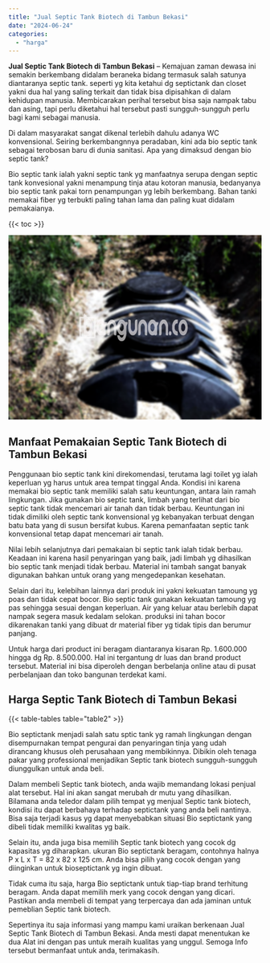 ```yaml
---
title: "Jual Septic Tank Biotech di Tambun Bekasi"
date: "2024-06-24"
categories: 
  - "harga"
---
```


**Jual Septic Tank Biotech di Tambun Bekasi** – Kemajuan zaman dewasa ini semakin berkembang didalam beraneka bidang termasuk salah satunya diantaranya septic tank. seperti yg kita ketahui dg septictank dan closet yakni dua hal yang saling terkait dan tidak bisa dipisahkan di dalam kehidupan manusia. Membicarakan perihal tersebut bisa saja nampak tabu dan asing, tapi perlu diketahui hal tersebut pasti sungguh-sungguh perlu bagi kami sebagai manusia.

Di dalam masyarakat sangat dikenal terlebih dahulu adanya WC konvensional. Seiring berkembangnnya peradaban, kini ada bio septic tank sebagai terobosan baru di dunia sanitasi. Apa yang dimaksud dengan bio septic tank?

Bio septic tank ialah yakni septic tank yg manfaatnya serupa dengan septic tank konvesional yakni menampung tinja atau kotoran manusia, bedanyanya bio septic tank pakai torn penampungan yg lebih berkembang. Bahan tanki memakai fiber yg terbukti paling tahan lama dan paling kuat didalam pemakaianya.

{{< toc >}}

![Jual Septic Tank Biotech di Tambun Bekasi](/images/jual-bio-septictank-41.png)

## Manfaat Pemakaian Septic Tank Biotech di Tambun Bekasi

Penggunaan bio septic tank kini direkomendasi, terutama lagi toilet yg ialah keperluan yg harus untuk area tempat tinggal Anda. Kondisi ini karena memakai bio septic tank memiliki salah satu keuntungan, antara lain ramah lingkungan. Jika gunakan bio septic tank, limbah yang terlihat dari bio septic tank tidak mencemari air tanah dan tidak berbau. Keuntungan ini tidak dimiliki oleh septic tank konvensional yg kebanyakan terbuat dengan batu bata yang di susun bersifat kubus. Karena pemanfaatan septic tank konvensional tetap dapat mencemari air tanah.

Nilai lebih selanjutnya dari pemakaian bi septic tank ialah tidak berbau. Keadaan ini karena hasil penyaringan yang baik, jadi limbah yg dihasilkan bio septic tank menjadi tidak berbau. Material ini tambah sangat banyak digunakan bahkan untuk orang yang mengedepankan kesehatan.

Selain dari itu, kelebihan lainnya dari produk ini yakni kekuatan tamoung yg poas dan tidak cepat bocor. Bio septic tank gunakan kekuatan tamoung yg pas sehingga sesuai dengan keperluan. Air yang keluar atau berlebih dapat nampak segera masuk kedalam selokan. produksi ini tahan bocor dikarenakan tanki yang dibuat dr material fiber yg tidak tipis dan berumur panjang.

Untuk harga dari product ini beragam diantaranya kisaran Rp. 1.600.000 hingga dg Rp. 8.500.000. Hal ini tergantung dr luas dan brand product tersebut. Material ini bisa diperoleh dengan berbelanja online atau di pusat perbelanjaan dan toko bangunan terdekat kami.

## Harga Septic Tank Biotech di Tambun Bekasi

{{< table-tables table="table2" >}}

Bio septictank menjadi salah satu sptic tank yg ramah lingkungan dengan disempurnakan tempat pengurai dan penyaringan tinja yang udah dirancang khusus oleh perusahaan yang membikinnya. Dibikin oleh tenaga pakar yang professional menjadikan Septic tank biotech sungguh-sungguh diunggulkan untuk anda beli.

Dalam membeli Septic tank biotech, anda wajib memandang lokasi penjual alat tersebut. Hal ini akan sangat merubah dr mutu yang dihasilkan. Bilamana anda teledor dalam pilih tempat yg menjual Septic tank biotech, kondisi itu dapat berbahaya terhadap septictank yang anda beli nantinya. Bisa saja terjadi kasus yg dapat menyebabkan situasi Bio septictank yang dibeli tidak memiliki kwalitas yg baik.

Selain itu, anda juga bisa memilih Septic tank biotech yang cocok dg kapasitas yg diharapkan. ukuran Bio septictank beragam, contohnya halnya P x L x T = 82 x 82 x 125 cm. Anda bisa pilih yang cocok dengan yang diinginkan untuk bioseptictank yg ingin dibuat.

Tidak cuma itu saja, harga Bio septictank untuk tiap-tiap brand terhitung beragam. Anda dapat memilih merk yang cocok dengan yang dicari. Pastikan anda membeli di tempat yang terpercaya dan ada jaminan untuk pemeblian Septic tank biotech.

Sepertinya itu saja informasi yang mampu kami uraikan berkenaan Jual Septic Tank Biotech di Tambun Bekasi. Anda mesti dapat menentukan ke dua Alat ini dengan pas untuk meraih kualitas yang unggul. Semoga Info tersebut bermanfaat untuk anda, terimakasih.
